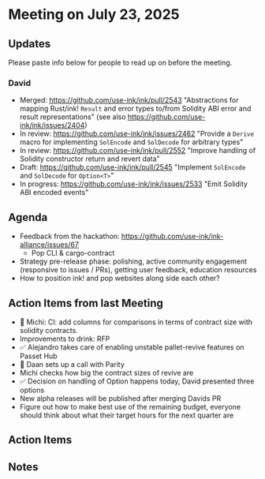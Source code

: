 # Meeting on July 23, 2025

## Updates
Please paste info below for people to read up on before the meeting.

### David
- Merged: https://github.com/use-ink/ink/pull/2543 "Abstractions for mapping Rust/ink! `Result` and error types to/from Solidity ABI error and result representations" (see also https://github.com/use-ink/ink/issues/2404)
- In review: https://github.com/use-ink/ink/issues/2462 "Provide a `Derive` macro for implementing `SolEncode` and `SolDecode` for arbitrary types"
- In review: https://github.com/use-ink/ink/pull/2552 "Improve handling of Solidity constructor return and revert data"
- Draft: https://github.com/use-ink/ink/pull/2545 "Implement `SolEncode` and `SolDecode` for `Option<T>`"
- In progress: https://github.com/use-ink/ink/issues/2533 "Emit Solidity ABI encoded events"

## Agenda
- Feedback from the hackathon: https://github.com/use-ink/ink-alliance/issues/67
  - Pop CLI & cargo-contract
- Strategy pre-release phase: polishing, active community engagement (responsive to issues / PRs), getting user feedback, education resources
- How to position ink! and pop websites along side each other?

## Action Items from last Meeting
- 👷 Michi: CI: add columns for comparisons in terms of contract size with solidity contracts.
- Improvements to drink: RFP
- ✅ Alejandro takes care of enabling unstable pallet-revive features on Passet Hub
- 👷 Daan sets up a call with Parity
- Michi checks how big the contract sizes of revive are
- ✅ Decision on handling of Option happens today, David presented three options
- New alpha releases will be published after merging Davids PR
- Figure out how to make best use of the remaining budget, everyone should think about what their target hours for the next quarter are

## Action Items

## Notes
